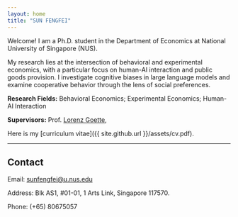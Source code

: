 ```yaml
---
layout: home
title: "SUN FENGFEI"
---
```


Welcome! I am a Ph.D. student in the Department of Economics at National University of Singapore (NUS).

My research lies at the intersection of behavioral and experimental economics, with a particular focus on human-AI interaction and public goods provision. I investigate cognitive biases in large language models and examine cooperative behavior through the lens of social preferences.

**Research Fields:** Behavioral Economics; Experimental Economics; Human-AI Interaction


**Supervisors:** Prof. [Lorenz Goette](https://fass.nus.edu.sg/ecs/people/lorenz-goette/), 


Here is my [curriculum vitae]({{ site.github.url }}/assets/cv.pdf).

---

## Contact

<div class="contact-info">
  <p class="contact-item">
    <span class="contact-label">Email:</span>
    <a href="mailto:sunfengfei@u.nus.edu">sunfengfei@u.nus.edu</a>
  </p>
  <p class="contact-item">
    <span class="contact-label">Address:</span>
    Blk AS1, #01-01, 1 Arts Link, Singapore 117570.
  </p>
  <p class="contact-item">
    <span class="contact-label">Phone:</span>
    (+65) 80675057
  </p>
</div>